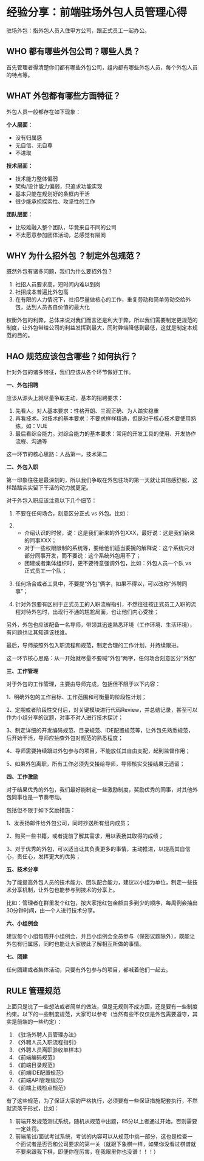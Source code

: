 # 经验分享：前端驻场外包人员管理心得

驻场外包：指外包人员入住甲方公司，跟正式员工一起办公。

## WHO 都有哪些外包公司？哪些人员？

首先管理者得清楚你们都有哪些外包公司，组内都有哪些外包人员，每个外包人员的特点等。

## WHAT 外包都有哪些方面特征？

外包人员一般都存在如下现象：

**个人层面：**

-   没有归属感
-   无自信、无自尊
-   不进取

**技术层面：**

-   技术能力整体偏弱
-   架构/设计能力偏弱，只追求功能实现
-   基本只能在规划好的条框内干活
-   很少能承担探索性、攻坚性的工作

**团队层面：**

-   比较难融入整个团队，毕竟来自不同的公司
-   不太愿意参加团体活动，总感觉有隔阂

## WHY 为什么招外包 ？制定外包规范？

既然外包有诸多问题，我们为什么要招外包？

1.  社招人员要求高，短时间内难以到岗
2.  社招成本普遍比外包高
3.  在有限的人力情况下，社招尽量做核心的工作，重复劳动和简单劳动交给外包，达到人员各自价值的最大化

权衡外包的利弊，总体来说对我们而言还是利大于弊，所以我们需要制定更规范的制度，让外包带给公司的利益发挥到最大，同时弊端降低到最低，这就是制定本规范的目的。

## HAO 规范应该包含哪些？如何执行？

针对外包的诸多特征，我们应该从各个环节做好工作。

**一、外包招聘**

应该从源头上就尽量争取主动，基本的招聘要求：

1.  先看人。对人基本要求：性格开朗、三观正确、为人踏实稳重
2.  再看技术。对技术的基本要求：不要求样样精通，但是对于核心技术要使用熟练，如：VUE
3.  最后看综合能力。对综合能力的基本要求：常用的开发工具的使用、开发协作流程、沟通等

这一环节的核心思路：人品第一，技术第二

**二、外包入职**

第一印象往往是最深刻的，所以我们争取在外包驻场的第一天就让其倍感舒服，这样踏踏实实留下干活的动力就更足。

对于外包入职应该注意以下几个细节：

1.  不要在任何场合，刻意区分正式 vs 外包。比如：

2.  -   介绍认识的时候，说：这是我们新来的外包XXX，最好说：这是我们新来的同事XXX；
    -   对于一些权限限制的系统等，要给他们适当委婉的解释说：这个系统只对部分同事开发，而不要说：这个系统外包用不了；
    -   团建或者集体组织时，更不要特意强调外包，比如：外包人员一个队 vs 正式员工一个队；

3.  任何场合或者工具中，不要提“外包”俩字，如果不得以，可以改称“外聘同事”；

4.  针对外包要有区别于正式员工的入职流程指引，不然往往按正式员工入职的流程对待外包时，出现行不通的尴尬局面，也让他们内心受挫；

另外，外包也应该配备一名导师，带领其迅速熟悉环境（工作环境、生活环境），有问题也让其知道该找谁。

最后，导师按照外包入职流程和规范，制定合理的工作计划，并持续跟进。

这一环节核心思路：从一开始就尽量不要喊“外包”两字，任何场合刻意区分“外包”

**三、工作管理**

对于外包的工作管理，主要由导师完成，包括但不限于以下内容：

1、明确外包的工作目标、工作范围和可衡量的阶段性计划；

2、定期或者阶段性交付后，对关键模块进行代码Review，并总结记录，甚至可以作为小组分享的议题，对事不对人进行技术探讨；

3、制定详细的开发编码规范、目录规范、IDE配置规范等，让外包先熟悉规范，后开始干活，导师应抽查外包对规范的熟悉程度；

4、导师需要持续跟进外包参与的项目，不能放任其自由支配，起到监督作用；

5、如果外包离职，所有工作必须先交接给导师，导师核实交接结果无遗留；

**四、工作激励**

对于结果优秀的外包，我们最好能制定一些激励制度，奖励优秀的同事，对其他外包同事也是一节奏带动。

包括但不限于如下奖励措施：

1、发表扬邮件给外包公司，同时抄送所有组内成员；

2、购买一些书籍，或者提前了解其需求，用以表扬其取得的成绩；

3、对于优秀的外包，可以适当让其负责更多的事情，主动推进，以提高其自信心，责任心，发挥更大的优势；

**五、技术分享**

为了能提高外包人员的技术能力、团队配合能力，建议以小组为单位，制定一些技术分享机制，让外包也能参与到技术的分享上。

比如：管理者在群里发个红包，按大家抢红包金额由多到少的顺序，每周例会抽出30分钟时间，由一个人进行技术分享。

**六、小组例会**

建议每个小组每周开小组例会，并且小组例会全员参与（保密议题除外），既能让外包有归属感，同时也能让大家彼此了解相互所做的事情。

**七、团建**

任何团建或者集体活动，只要有外包参与的项目，都喊着他们一起去。

## RULE 管理规范

上面只是说了一些想法或者简单的做法，但是无规则不成方圆，还是要有一些制度约束。以下的一些制度规范，大家可以参考（当然有些不仅仅是外包需要遵守，其实是前端的一些约定）：

1.  《驻场外聘人员管理办法》
2.  《外聘人员入职流程指引》
3.  《外聘人员离职验收单样本》
4.  《前端编码规范》
5.  《前端目录规范》
6.  《前端IDE配置规范》
7.  《前端API管理规范》
8.  《前端上线检点规范》

有了这些规范，为了保证大家的严格执行，必须要有一些保证措施配套执行，不然就流落于形式，比如：

1.  前端开发规范测试系统，随机从规范中出题，85分以上者通过开始，否则需要一定处罚。
2.  前端笔试/面试考试系统，考试的内容可以从规范中挑一部分，这也是检查一个面试者是否否和公司要求的第一关（就跟下象棋一样，如果你没看过棋谱就不要来跟我下棋，即便你在厉害，在我眼里你也没谱！！！）